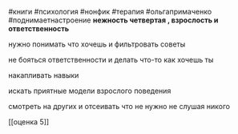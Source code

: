 #книги #психология #нонфик #терапия  #ольгапримаченко
#поднимаетнастроение 
**нежность четвертая , взрослость и ответственность**

  

нужно понимать что хочешь и фильтровать советы

не бояться ответственности и делать что-то как хочешь ты

  

накапливать навыки

  

искать приятные модели взрослого поведения

  

смотреть на других и отсеивать что не нужно не слушая никого

[[оценка 5]]